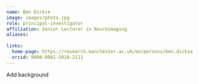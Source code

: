 ```yaml
---
name: Ben Dickie
image: images/photo.jpg
role: principal-investigator
affiliation: Senior Lecturer in Neuroimaging
aliases:
  
links:
  home-page: https://research.manchester.ac.uk/en/persons/ben.dickie
  orcid: 0000-0001-5018-2111
---
```

Add background
